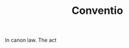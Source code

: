 ---
title: Conventio
letter: C
permalink: "/definitions/bld-conventio.html"
body: In canon law. The act
published_at: '2018-07-07'
source: Black's Law Dictionary 2nd Ed (1910)
layout: post
---